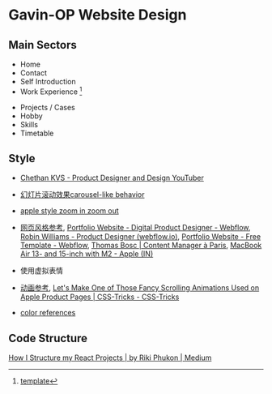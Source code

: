 # Gavin-OP Website Design

## Main Sectors

- Home
- Contact
- Self Introduction
- Work Experience [^1]

[^1]: [template](https://webflow.com/made-in-webflow/website/Portfolio-Website-Free-Template)  

- Projects / Cases
- Hobby
- Skills
- Timetable

## Style

- [Chethan KVS - Product Designer and Design YouTuber](https://www.chethankvs.design/)
- [幻灯片滚动效果carousel-like behavior](https://blog.logrocket.com/building-carousel-component-react-hooks/)

- [apple style zoom in zoom out](https://medium.com/geekculture/how-to-jazz-up-your-website-like-apple-with-javascript-eed2bf227fec)
- [网页风格参考](https://www.chethankvs.design/), [Portfolio Website - Digital Product Designer - Webflow](https://webflow.com/made-in-webflow/website/Portfolio-Website-Digital-Product-Designer), [Robin Williams - Product Designer (webflow.io)](https://portfolio-course-rw.webflow.io/), [Portfolio Website - Free Template - Webflow](https://webflow.com/made-in-webflow/website/Portfolio-Website-Free-Template), [Thomas Bosc | Content Manager à Paris](https://thomasbosc.com/), [MacBook Air 13- and 15-inch with M2 - Apple (IN)](https://www.apple.com/in/macbook-air-13-and-15-m2/)
- 使用虚拟表情
- [动画参考](https://www.gilbertsimonmd.com/), [Let's Make One of Those Fancy Scrolling Animations Used on Apple Product Pages | CSS-Tricks - CSS-Tricks](https://css-tricks.com/lets-make-one-of-those-fancy-scrolling-animations-used-on-apple-product-pages/)
- [color references](https://www.apple.com/ipad-pro/)

## Code Structure

[How I Structure my React Projects | by Riki Phukon | Medium](https://rikiphukon.medium.com/how-i-structure-my-react-projects-as-a-frontend-developer-22bd18e83f5b)
